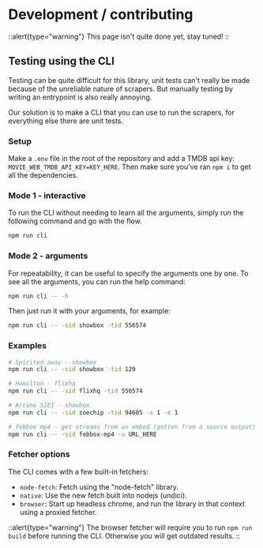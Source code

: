 # Development / contributing

::alert{type="warning"}
This page isn't quite done yet, stay tuned!
::

<!--
TODO
- Development setup
- How to make new sources/embeds (link to the page)
- How to use the fetchers, when to use proxiedFetcher
- How to use the context
-->

## Testing using the CLI

Testing can be quite difficult for this library, unit tests can't really be made because of the unreliable nature of scrapers.
But manually testing by writing an entrypoint is also really annoying.

Our solution is to make a CLI that you can use to run the scrapers, for everything else there are unit tests.

### Setup
Make a `.env` file in the root of the repository and add a TMDB api key: `MOVIE_WEB_TMDB_API_KEY=KEY_HERE`.
Then make sure you've ran `npm i` to get all the dependencies.

### Mode 1 - interactive

To run the CLI without needing to learn all the arguments, simply run the following command and go with the flow.

```sh
npm run cli
```

### Mode 2 - arguments

For repeatability, it can be useful to specify the arguments one by one.
To see all the arguments, you can run the help command:
```sh
npm run cli -- -h
```

Then just run it with your arguments, for example:
```sh
npm run cli -- -sid showbox -tid 556574
```

### Examples

```sh
# Spirited away - showbox
npm run cli -- -sid showbox -tid 129

# Hamilton - flixhq
npm run cli -- -sid flixhq -tid 556574

# Arcane S1E1 - showbox
npm run cli -- -sid zoechip -tid 94605 -s 1 -e 1

# febbox mp4 - get streams from an embed (gotten from a source output)
npm run cli -- -sid febbox-mp4 -u URL_HERE
```

### Fetcher options

The CLI comes with a few built-in fetchers:
 - `node-fetch`: Fetch using the "node-fetch" library.
 - `native`: Use the new fetch built into nodejs (undici).
 - `browser`: Start up headless chrome, and run the library in that context using a proxied fetcher.

::alert{type="warning"}
The browser fetcher will require you to run `npm run build` before running the CLI. Otherwise you will get outdated results.
::

